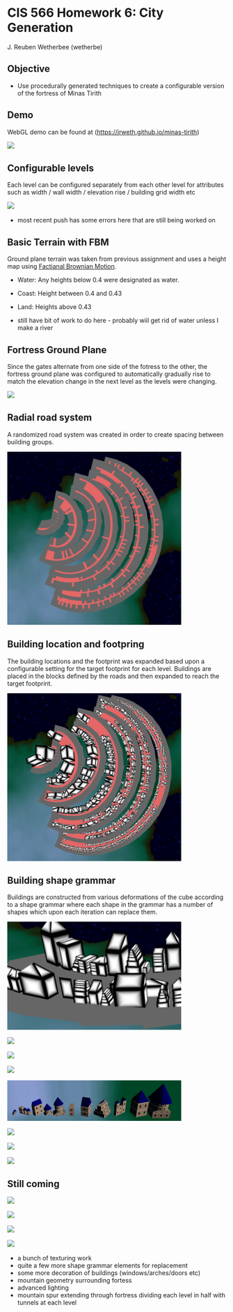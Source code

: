 # CIS 566 Homework 6: City Generation
J. Reuben Wetherbee (wetherbe)
## Objective
- Use procedurally generated techniques to create a configurable version of the fortress of Minas Tirith

## Demo
WebGL demo can be found at (https://jrweth.github.io/minas-tirith)

![](img/final.png)


## Configurable levels
Each level can be configured separately from each other level for attributes such as width / wall width / elevation rise / building grid width etc

![](img/configuration.png)

- most recent push has some errors here that are still being worked on 

## Basic Terrain with FBM 

Ground plane terrain was taken from previous assignment and uses a height map using [Factianal Brownian Motion](https://en.wikipedia.org/wiki/Fractional_Brownian_motion).
- Water: Any heights below 0.4 were designated as water.
- Coast: Height between 0.4 and 0.43
- Land: Heights above 0.43

- still have bit of work to do here -  probably wiil get rid of water unless I make a river



## Fortress Ground Plane

Since the gates alternate from one side of the fotress to the other, the fortress ground plane was configured 
to automatically gradually rise to match the elevation change in the next level as the levels were changing.

![](img/level_elevation_rise.png)

## Radial road system

A randomized road system was created in order to create spacing between building groups.

![](img/fortress_roads.png)


## Building location and footpring

The building locations and the footprint was expanded based upon a configurable setting for the target footprint for each level.  Buildings
are placed in the blocks defined by the roads and then expanded to reach the target footprint. 

![](img/fortress_buildings.png)


## Building shape grammar
Buildings are constructed from various deformations of the cube according to a shape grammar where each shape in 
the grammar has a number of shapes which upon each iteration can replace them.  

![](img/buildings_shape.png)

![](img/buildings1.png)

![](img/buildings2.png)

![](img/buildings3.png)

![](img/buildings4.png)

![](img/buildings5.png)

![](img/palace1.png)

![](img/palace2.png)

## Still coming

![](img/ascending_levels.png)


![](img/mountains1.png)

![](img/mountains2.png)

![](img/ascending_levels.png)
- a bunch of texturing work
- quite a few more shape grammar elements for replacement
- some more decoration of buildings (windows/arches/doors etc)
- mountain geometry surrounding fortess
- advanced lighting
- mountain spur extending through fortress dividing each level in half with tunnels at each level


